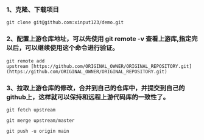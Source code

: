 ### 1、克隆、下载项目
```
git clone git@github.com:xinput123/demo.git 
```

### 2、配置上游仓库地址，可以先使用 git remote -v 查看上游库,指定完以后，可以继续使用这个命令进行验证。
```
git remote add upstream [https://github.com/ORIGINAL_OWNER/ORIGINAL_REPOSITORY.git](https://github.com/ORIGINAL_OWNER/ORIGINAL_REPOSITORY.git)
```

### 3、拉取上游仓库的修改，合并到自己的仓库中，并提交到自己的github上，这样就可以保持和远程上游代码库的一致性了。
```
git fetch upstream 

git merge upstream/master

git push -u origin main
```